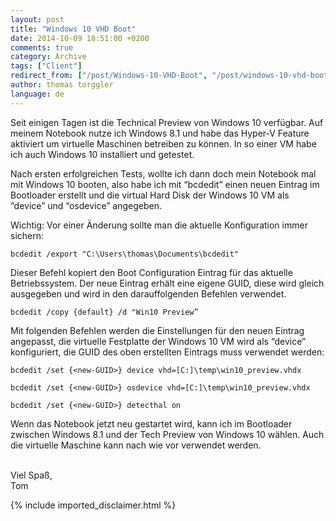 ```yaml
---
layout: post
title: "Windows 10 VHD Boot"
date: 2014-10-09 18:51:00 +0200
comments: true
category: Archive
tags: ["Client"]
redirect_from: ["/post/Windows-10-VHD-Boot", "/post/windows-10-vhd-boot"]
author: thomas torggler
language: de
---
```

<!-- more -->
<p>Seit einigen Tagen ist die Technical Preview von Windows 10 verfügbar. Auf meinem Notebook nutze ich Windows 8.1 und habe das Hyper-V Feature aktiviert um virtuelle Maschinen betreiben zu können. In so einer VM habe ich auch Windows 10 installiert und getestet.</p> <p>Nach ersten erfolgreichen Tests, wollte ich dann doch mein Notebook mal mit Windows 10 booten, also habe ich mit “bcdedit” einen neuen Eintrag im Bootloader erstellt und die virtual Hard Disk der Windows 10 VM als “device” und “osdevice” angegeben.</p> <p>Wichtig: Vor einer Änderung sollte man die aktuelle Konfiguration immer sichern:</p> <p><code>bcdedit /export "C:\Users\thomas\Documents\bcdedit"</code></p> <p>Dieser Befehl kopiert den Boot Configuration Eintrag für das aktuelle Betriebssystem. Der neue Eintrag erhält eine eigene GUID, diese wird gleich ausgegeben und wird in den darauffolgenden Befehlen verwendet.</p> <p><code>bcdedit /copy {default} /d "Win10 Preview”</code></p> <p>Mit folgenden Befehlen werden die Einstellungen für den neuen Eintrag angepasst, die virtuelle Festplatte der Windows 10 VM wird als “device” konfiguriert, die GUID des oben erstellten Eintrags muss verwendet werden: <p><code>bcdedit /set {&lt;new-GUID&gt;} device vhd=[C:]\temp\win10_preview.vhdx <p>bcdedit /set {&lt;new-GUID&gt;} osdevice vhd=[C:]\temp\win10_preview.vhdx <p>bcdedit /set {&lt;new-GUID&gt;} detecthal on</code></p> <p>Wenn das Notebook jetzt neu gestartet wird, kann ich im Bootloader zwischen Windows 8.1 und der Tech Preview von Windows 10 wählen. Auch die virtuelle Maschine kann nach wie vor verwendet werden. <p><br>Viel Spaß,<br>Tom&nbsp; </p>
{% include imported_disclaimer.html %}

